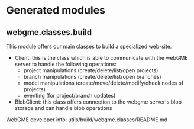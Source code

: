 # Generated modules

## webgme.classes.build

This module offers our main classes to build a specialized web-site.

   * Client: this is the class which is able to communicate with the webGME server to handle the following operations:
      * project manipulations (create/delete/list/open projects)
      * branch manipulations (create/delete/list/open branches)
      * model manipulations (create/move/delete/modify/check nodes of projects)
      * eventing (for project/branch updates)
   * BlobClient: this class offers connection to the webgme server's blob storage and can handle blob operations

WebGME developer info: utils/build/webgme.classes/README.md
